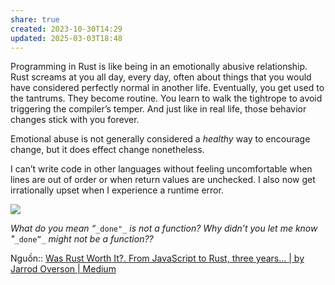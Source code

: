 ```yaml
---
share: true
created: 2023-10-30T14:29
updated: 2025-03-03T18:48
---
```

Programming in Rust is like being in an emotionally abusive relationship. Rust screams at you all day, every day, often about things that you would have considered perfectly normal in another life. Eventually, you get used to the tantrums. They become routine. You learn to walk the tightrope to avoid triggering the compiler’s temper. And just like in real life, those behavior changes stick with you forever.

Emotional abuse is not generally considered a _healthy_ way to encourage change, but it does effect change nonetheless.

I can’t write code in other languages without feeling uncomfortable when lines are out of order or when return values are unchecked. I also now get irrationally upset when I experience a runtime error.

![](https://miro.medium.com/v2/resize:fit:680/0*mmijPDv92_IXMXs0.png)

_What do you mean “_`_done"_` _is not a function? Why didn’t you let me know "_`_done”_` _might not be a function??_

Nguồn:: [Was Rust Worth It?. From JavaScript to Rust, three years… | by Jarrod Overson | Medium](https://jsoverson.medium.com/was-rust-worth-it-f43d171fb1b3)